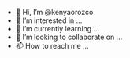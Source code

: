 - 👋 Hi, I’m @kenyaorozco
- 👀 I’m interested in ...
- 🌱 I’m currently learning ...
- 💞️ I’m looking to collaborate on ...
- 📫 How to reach me ...

<!---
kenyaorozco/kenyaorozco is a ✨ special ✨ repository because its `README.md` (this file) appears on your GitHub profile.
You can click the Preview link to take a look at your changes.
--->

